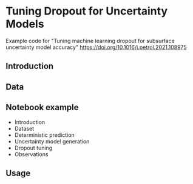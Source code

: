 # Tuning Dropout for Uncertainty Models
Example code for "Tuning machine learning dropout for subsurface uncertainty model accuracy" https://doi.org/10.1016/j.petrol.2021.108975

## Introduction

## Data

## Notebook example

* Introduction
* Dataset
* Deterministic prediction
* Uncertainty model generation
* Dropout tuning
* Observations

## Usage

